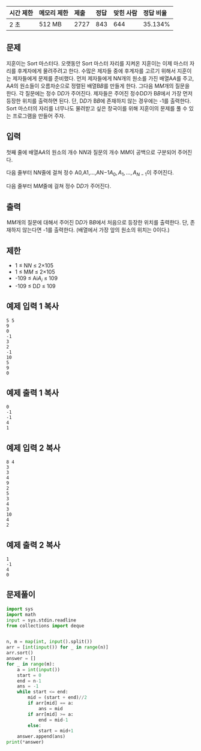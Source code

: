 | 시간 제한 | 메모리 제한 | 제출 | 정답 | 맞힌 사람 | 정답 비율 |
| :-------- | :---------- | :--- | :--- | :-------- | :-------- |
| 2 초      | 512 MB      | 2727 | 843  | 644       | 35.134%   |

## 문제

지훈이는 Sort 마스터다. 오랫동안 Sort 마스터 자리를 지켜온 지훈이는 이제 마스터 자리를 후계자에게 물려주려고 한다. 수많은 제자들 중에 후계자를 고르기 위해서 지훈이는 제자들에게 문제를 준비했다. 먼저 제자들에게 N$N$개의 원소를 가진 배열A$A$를 주고, A$A$의 원소들이 오름차순으로 정렬된 배열B$B$를 만들게 한다. 그다음 M$M$개의 질문을 한다. 각 질문에는 정수 D$D$가 주어진다. 제자들은 주어진 정수D$D$가 B$B$에서 가장 먼저 등장한 위치를 출력하면 된다. 단, D$D$가 B$B$에 존재하지 않는 경우에는 -1를 출력한다. Sort 마스터의 자리를 너무나도 물려받고 싶은 창국이를 위해 지훈이의 문제를 풀 수 있는 프로그램을 만들어 주자.

## 입력

첫째 줄에 배열A$A$의 원소의 개수 N$N$과 질문의 개수 M$M$이 공백으로 구분되어 주어진다.

다음 줄부터 N$N$줄에 걸쳐 정수 A0,A1,...,AN−1$A_0, A_1, ... , A_{N-1}$이 주어진다.

다음 줄부터 M$M$줄에 걸쳐 정수 D$D$가 주어진다.

## 출력

 M$M$개의 질문에 대해서 주어진 D$D$가 B$B$에서 처음으로 등장한 위치를 출력한다. 단, 존재하지 않는다면 -1를 출력한다. (배열에서 가장 앞의 원소의 위치는 0이다.)

## 제한

- 1 ≤ N$N$ ≤ 2×105
- 1 ≤ M$M$ ≤ 2×105
- -109 ≤ Ai$A_i$ ≤ 109
- -109 ≤ D$D$ ≤ 109

## 예제 입력 1 복사

```
5 5
9
0
-1
3
2
-1
10
5
9
0
```

## 예제 출력 1 복사

```
0
-1
-1
4
1
```

## 예제 입력 2 복사

```
8 4
3
3
4
9
2
5
3
4
3
10
4
2
```

## 예제 출력 2 복사

```
1
-1
4
0
```

## 문제풀이


```python
import sys
import math
input = sys.stdin.readline
from collections import deque


n, m = map(int, input().split())
arr = [int(input()) for _ in range(n)]
arr.sort()
answer = []
for _ in range(m):
    a = int(input())
    start = 0
    end = n-1
    ans = -1
    while start <= end:
        mid = (start + end)//2
        if arr[mid] == a:
            ans = mid
        if arr[mid] >= a:
            end = mid-1
        else:
            start = mid+1
    answer.append(ans)
print(*answer)
```
